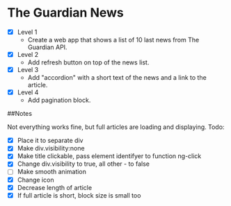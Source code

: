 # The Guardian News

- [x] Level 1
    * Create a web app that shows a list of 10 last news from The Guardian API.
- [x] Level 2
    * Add refresh button on top of the news list.
- [x] Level 3
    * Add "accordion" with a short text of the news and a link to the article.
- [x] Level 4
    * Add pagination block.

##Notes

Not everything works fine, but full articles are loading and displaying.
Todo:
- [x] Place it to separate div
- [x] Make div.visibility:none
- [x] Make title clickable, pass element identifyer to function ng-click
- [x] Change div.visibility to true, all other - to false
- [ ] Make smooth animation
- [x] Change icon
- [x] Decrease length of article
- [x] If full article is short, block size is small too
